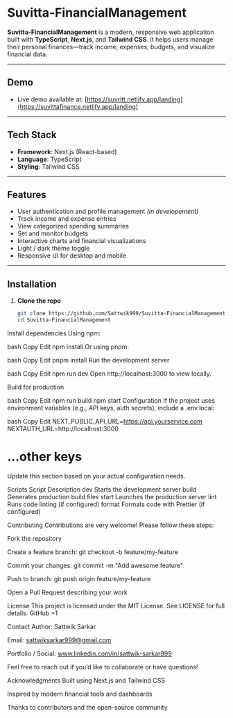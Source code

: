# Suvitta-FinancialManagement

**Suvitta-FinancialManagement** is a modern, responsive web application built with **TypeScript**, **Next.js**, and **Tailwind CSS**. It helps users manage their personal finances—track income, expenses, budgets, and visualize financial data.

---

##  Demo

- Live demo available at: [https://suvritt.netlify.app/landing](https://suvittafinance.netlify.app/landing)  
---

##  Tech Stack

- **Framework**: Next.js (React-based)
- **Language**: TypeScript
- **Styling**: Tailwind CSS

---

##  Features

- User authentication and profile management *(in developement)*
- Track income and expense entries
- View categorized spending summaries
- Set and monitor budgets
- Interactive charts and financial visualizations
- Light / dark theme toggle
- Responsive UI for desktop and mobile

---

##  Installation

1. **Clone the repo**  
   ```bash
   git clone https://github.com/Sattwik999/Suvitta-FinancialManagement.git
   cd Suvitta-FinancialManagement
Install dependencies
Using npm:

bash
Copy
Edit
npm install
Or using pnpm:

bash
Copy
Edit
pnpm install
Run the development server

bash
Copy
Edit
npm run dev
Open http://localhost:3000 to view locally.

Build for production

bash
Copy
Edit
npm run build
npm start
Configuration
If the project uses environment variables (e.g., API keys, auth secrets), include a .env.local:

bash
Copy
Edit
NEXT_PUBLIC_API_URL=https://api.yourservice.com
NEXTAUTH_URL=http://localhost:3000
# ...other keys
Update this section based on your actual configuration needs.

Scripts
Script	Description
dev	Starts the development server
build	Generates production build files
start	Launches the production server
lint	Runs code linting (if configured)
format	Formats code with Prettier (if configured)

Contributing
Contributions are very welcome! Please follow these steps:

Fork the repository

Create a feature branch: git checkout -b feature/my-feature

Commit your changes: git commit -m "Add awesome feature"

Push to branch: git push origin feature/my-feature

Open a Pull Request describing your work

License
This project is licensed under the MIT License. See LICENSE for full details. 
GitHub
+1

Contact
Author: Sattwik Sarkar

Email: sattwiksarkar999@gmail.com

Portfolio / Social: www.linkedin.com/in/sattwik-sarkar999

Feel free to reach out if you’d like to collaborate or have questions!

Acknowledgments
Built using Next.js and Tailwind CSS

Inspired by modern financial tools and dashboards

Thanks to contributors and the open-source community
